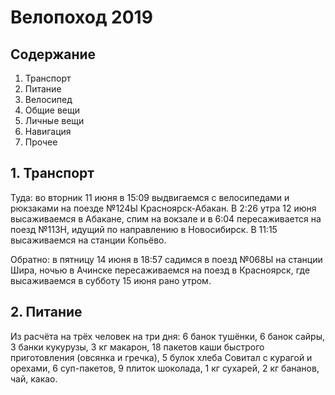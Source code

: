 # Велопоход 2019

## Содержание

1. Транспорт
2. Питание
3. Велосипед
3. Общие вещи
4. Личные вещи
5. Навигация
6. Прочее

## 1. Транспорт

Туда: во вторник 11 июня в 15:09 выдвигаемся с велосипедами и рюкзаками на поезде №124Ы Красноярск-Абакан. В 2:26 утра 12 июня высаживаемся в Абакане, спим на вокзале и в 6:04  пересаживается на поезд №113Н, идущий по направлению в Новосибирск. В 11:15 высаживаемся на станции Копьёво.

Обратно: в пятницу 14 июня в 18:57 садимся в поезд №068Ы на станции Шира, ночью в Ачинске пересаживаемся на поезд в Красноярск, где высаживаемся в субботу 15 июня рано утром.

## 2. Питание

Из расчёта на трёх человек на три дня: 6 банок тушёнки, 6 банок сайры, 3 банки кукурузы, 3 кг макарон, 18 пакетов каши быстрого приготовления (овсянка и гречка), 5 булок хлеба Совитал с курагой и орехами, 6 суп-пакетов, 9 плиток шоколада, 1 кг сухарей, 2 кг бананов, чай, какао.
